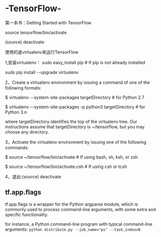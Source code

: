 # -TensorFlow-
第一本书：Getting Started with TensorFlow

source tensorflow/bin/activate   

(source) deactivate

使用的是virtualenv来运行TensorFlow

1,安装virtualenv：
sudo easy_install pip  # If pip is not already installed

sudo pip install --upgrade virtualenv

2，Create a virtualenv environment by issuing a command of one of the following formats:

 $ virtualenv --system-site-packages targetDirectory # for Python 2.7
 
 $ virtualenv --system-site-packages -p python3 targetDirectory # for Python 3.n
 
 where targetDirectory identifies the top of the virtualenv tree. Our instructions assume that targetDirectory is ~/tensorflow, but you may choose any directory.
 
3，Activate the virtualenv environment by issuing one of the following commands:

$ source ~/tensorflow/bin/activate      # If using bash, sh, ksh, or zsh

$ source ~/tensorflow/bin/activate.csh  # If using csh or tcsh 

4，退出:(source) deactivate 

## tf.app.flags
tf.app.flags is a wrapper for the Python argparse module, which is commonly used to process command-line arguments, with some extra and specific functionality.

for instance, a Python command-line program with typical command-line arguments:
   `python distribute.py --job_name="ps" --task_index=0`

